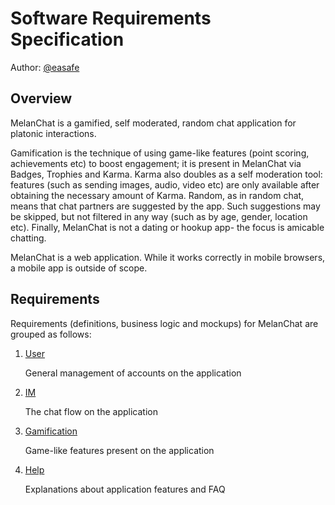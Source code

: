 # Software Requirements Specification

Author: [@easafe](https://github.com/easafe)

## Overview

MelanChat is a gamified, self moderated, random chat application for platonic interactions.

Gamification is the technique of using game-like features (point scoring, achievements etc) to boost engagement; it is present in MelanChat via Badges, Trophies and Karma. Karma also doubles as a self moderation tool: features (such as sending images, audio, video etc) are only available after obtaining the necessary amount of Karma. Random, as in random chat, means that chat partners are suggested by the app. Such suggestions may be skipped, but not filtered in any way (such as by age, gender, location etc). Finally, MelanChat is not a dating or hookup app- the focus is amicable chatting.

MelanChat is a web application. While it works correctly in mobile browsers, a mobile app is outside of scope.

## Requirements

Requirements (definitions, business logic and mockups) for MelanChat are grouped as follows:

1.  [User](user/requirements.md)

    General management of accounts on the application

2.  [IM](im/requirements.md)

    The chat flow on the application

3.  [Gamification](gamification/requirements.md)

    Game-like features present on the application

4.  [Help](help/requirements.md)

    Explanations about application features and FAQ